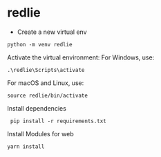 # redlie

- Create a new virtual env
```angular2html
python -m venv redlie
```
Activate the virtual environment:
For Windows, use:
```
.\redlie\Scripts\activate
```

For macOS and Linux, use:
```shell
source redlie/bin/activate
```

Install dependencies
```shell
 pip install -r requirements.txt  
```
Install Modules for web
````
yarn install
````
